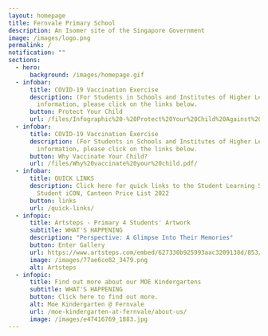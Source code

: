 ```yaml
---
layout: homepage
title: Fernvale Primary School
description: An Isomer site of the Singapore Government
image: /images/logo.png
permalink: /
notification: ""
sections:
  - hero:
      background: /images/homepage.gif
  - infobar:
      title: COVID-19 Vaccination Exercise
      description: (For Students in Schools and Institutes of Higher Learning.) For
        information, please click on the links below.
      button: Protect Your Child
      url: /files/Infographic%20-%20Protect%20Your%20Child%20Against%20COVID-19.pdf/
  - infobar:
      title: COVID-19 Vaccination Exercise
      description: (For Students in Schools and Institutes of Higher Learning.) For
        information, please click on the links below.
      button: Why Vaccinate Your Child?
      url: /files/Why%20vaccinate%20your%20child.pdf/
  - infobar:
      title: QUICK LINKS
      description: Click here for quick links to the Student Learning Space (SLS),
        Student iCON, Canteen Price List 2022
      button: links
      url: /quick-links/
  - infopic:
      title: Artsteps - Primary 4 Students' Artwork
      subtitle: WHAT'S HAPPENING
      description: "Perspective: A Glimpse Into Their Memories"
      button: Enter Gallery
      url: https://www.artsteps.com/embed/627330b925993aac3209138d/853/480
      image: /images/77ae6ce82_3479.png
      alt: Artsteps
  - infopic:
      title: Find out more about our MOE Kindergartens
      subtitle: WHAT'S HAPPENING
      button: Click here to find out more.
      alt: Moe Kindergarten @ Fernvale
      url: /moe-kindergarten-at-fernvale/about-us/
      image: /images/e47416769_1883.jpg
---
```

